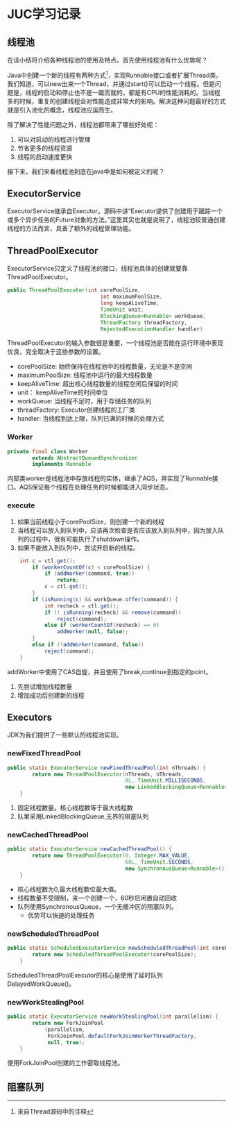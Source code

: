 # JUC学习记录

## 线程池

在该小结将介绍各种线程池的使用及特点。首先使用线程池有什么优势呢？

Java中创建一个新的线程有两种方式[^1]，实现Runnable接口或者扩展Thread类。我们知道，可以new出来一个Thread，并通过start()可以启动一个线程。但是问题是，线程的启动和停止也不是一蹴而就的，都是有CPU的性能消耗的。当线程多的时候，重复的创建线程会对性能造成非常大的影响。解决这种问题最好的方式就是引入池化的概念，线程池应运而生。

除了解决了性能问题之外，线程池都带来了哪些好处呢：

1. 可以对启动的线程进行管理
2. 节省更多的线程资源
3. 线程的启动速度更快

接下来，我们来看线程池到底在java中是如何被定义的呢？

## ExecutorService

ExecutorService继承自Executor。源码中讲“Executor提供了创建用于跟踪一个或多个异步任务的Future对象的方法。”这里其实也就是说明了，线程池较普通创建线程的方法而言，具备了额外的线程管理功能。

## ThreadPoolExecutor

ExecutorService只定义了线程池的接口，线程池具体的创建就要靠ThreadPoolExecutor。

```java
public ThreadPoolExecutor(int corePoolSize,
                              int maximumPoolSize,
                              long keepAliveTime,
                              TimeUnit unit,
                              BlockingQueue<Runnable> workQueue,
                              ThreadFactory threadFactory,
                              RejectedExecutionHandler handler) 
```

ThreadPoolExecutor的输入参数很是重要，一个线程池是否能在运行环境中表现优良，完全取决于这些参数的设置。

* corePoolSize: 始终保持在线程池中的线程数量，无论是不是空闲
* maximumPoolSize: 线程池中运行的最大线程数量
* keepAliveTime: 超出核心线程数量的线程空闲后保留的时间
* unit： keepAliveTime的时间单位
* workQueue:  当线程不足时，用于存储任务的队列
* threadFactory: Executor创建线程的工厂类
* handler: 当线程到达上限，队列已满的时候的处理方式

### Worker

```java
private final class Worker
        extends AbstractQueuedSynchronizer
        implements Runnable
```

内部类worker是线程池中存放线程的实体，继承了AQS，并实现了Runnable接口。AQS保证每个线程在处理任务的时候都能进入同步状态。

### execute

1. 如果当前线程小于corePoolSize，则创建一个新的线程
2. 当线程可以放入到队列中，应该再次检查是否应该放入到队列中，因为放入队列的过程中，很有可能执行了shutdown操作。
3. 如果不能放入到队列中，尝试开启新的线程。

```java
	int c = ctl.get();
        if (workerCountOf(c) < corePoolSize) {
            if (addWorker(command, true))
                return;
            c = ctl.get();
        }
        if (isRunning(c) && workQueue.offer(command)) {
            int recheck = ctl.get();
            if (! isRunning(recheck) && remove(command))
                reject(command);
            else if (workerCountOf(recheck) == 0)
                addWorker(null, false);
        }
        else if (!addWorker(command, false))
            reject(command);
    }
```

addWorker中使用了CAS自旋，并且使用了break,continue到指定的point。

1. 先尝试增加线程数量
2. 增加成功后创建新的线程

## Executors

JDK为我们提供了一些默认的线程池实现。

### newFixedThreadPool

```java
public static ExecutorService newFixedThreadPool(int nThreads) {
        return new ThreadPoolExecutor(nThreads, nThreads,
                                      0L, TimeUnit.MILLISECONDS,
                                      new LinkedBlockingQueue<Runnable>());
    }
```

1. 固定线程数量。核心线程数等于最大线程数
2. 队里采用LinkedBlockingQueue,无界的阻塞队列

### newCachedThreadPool

```java
public static ExecutorService newCachedThreadPool() {
        return new ThreadPoolExecutor(0, Integer.MAX_VALUE,
                                      60L, TimeUnit.SECONDS,
                                      new SynchronousQueue<Runnable>());
    }
```

* 核心线程数为0,最大线程数位最大值。
* 线程数量不受限制，来一个创建一个，60秒后闲置自动回收
* 队列使用SynchronousQueue，一个无缓冲区的阻塞队列。
  * 优势可以快速的处理任务

### newScheduledThreadPool

```java
public static ScheduledExecutorService newScheduledThreadPool(int corePoolSize) {
        return new ScheduledThreadPoolExecutor(corePoolSize);
    }
```

ScheduledThreadPoolExecutor的核心是使用了延时队列DelayedWorkQueue()。

### newWorkStealingPool

```java
public static ExecutorService newWorkStealingPool(int parallelism) {
        return new ForkJoinPool
            (parallelism,
             ForkJoinPool.defaultForkJoinWorkerThreadFactory,
             null, true);
    }
```

使用ForkJoinPool创建的工作密取线程池。

## 阻塞队列



[^1]: 来自Thread源码中的注释